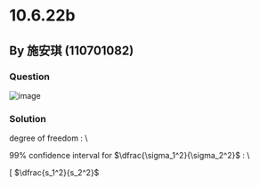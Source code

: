 # 10.6.22b

## By 施安琪 (110701082)

### Question
![image](https://github.com/HWTeng-Course/202402-Statistics/assets/162141633/f2366ba8-123a-4ab3-a1fb-a6fd7a92d6ec)

### Solution
degree of freedom : \

99% confidence interval for $\dfrac{\sigma_1^2}{\sigma_2^2}$ : \

[ $\dfrac{s_1^2}{s_2^2}$
